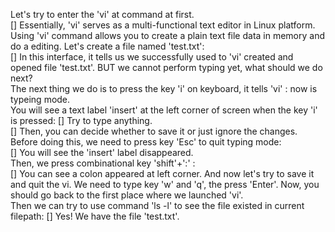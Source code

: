 Let's try to enter the 'vi' at command at first.  
[]
Essentially, 'vi' serves as a multi-functional text editor in Linux platform.  
Using 'vi' command allows you to create a plain text file data in memory and do a editing. Let's create a file named 'test.txt':  
[]
In this interface, it tells us we successfully used to 'vi' created and opened file 'test.txt'. BUT we cannot perform typing yet, what should we do next?  
The next thing we do is to press the key 'i' on keyboard, it tells 'vi' : now is typeing mode.  
You will see a text label 'insert' at the left corner of screen when the key 'i' is pressed:
[]
Try to type anything.  
[]
Then, you can decide whether to save it or just ignore the changes. Before doing this, we need to press key 'Esc' to quit typing mode:  
[]
You will see the 'insert' label disappeared.  
Then, we press combinational key 'shift'+':' :  
[]
You can see a colon appeared at left corner. And now let's try to save it and quit the vi. We need to type key 'w' and 'q', the press 'Enter'. Now, you should go back to the first place where we launched 'vi'.  
Then we can try to use command 'ls -l' to see the file existed in current filepath:
[]
Yes! We have the file 'test.txt'.
